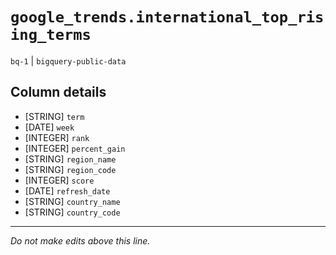 # `google_trends.international_top_rising_terms`
`bq-1` | `bigquery-public-data`

## Column details
* [STRING]    `term`
* [DATE]      `week`
* [INTEGER]   `rank`
* [INTEGER]   `percent_gain`
* [STRING]    `region_name`
* [STRING]    `region_code`
* [INTEGER]   `score`
* [DATE]      `refresh_date`
* [STRING]    `country_name`
* [STRING]    `country_code`

-------------------------------------------------------------------------------
*Do not make edits above this line.*
